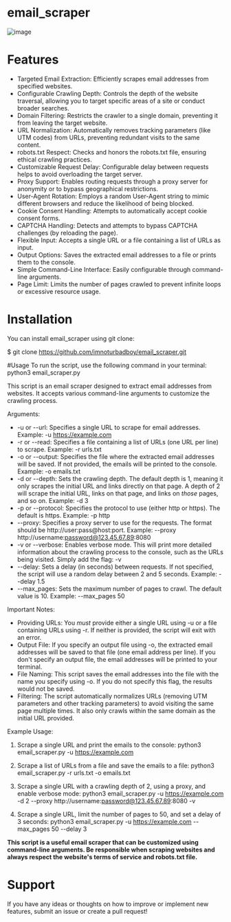 # email_scraper
![image](https://github.com/user-attachments/assets/56b3041a-a8ad-4e48-b2c4-0e6d9b945c09)

# Features
*  Targeted Email Extraction: Efficiently scrapes email addresses from specified websites.
*  Configurable Crawling Depth: Controls the depth of the website traversal, allowing you to target specific areas of a site or conduct broader searches.
*  Domain Filtering: Restricts the crawler to a single domain, preventing it from leaving the target website.
*  URL Normalization: Automatically removes tracking parameters (like UTM codes) from URLs, preventing redundant visits to the same content.
*  robots.txt Respect: Checks and honors the robots.txt file, ensuring ethical crawling practices.
*  Customizable Request Delay: Configurable delay between requests helps to avoid overloading the target server.
*  Proxy Support: Enables routing requests through a proxy server for anonymity or to bypass geographical restrictions.
*  User-Agent Rotation: Employs a random User-Agent string to mimic different browsers and reduce the likelihood of being blocked.
*  Cookie Consent Handling: Attempts to automatically accept cookie consent forms.
*  CAPTCHA Handling: Detects and attempts to bypass CAPTCHA challenges (by reloading the page).
*  Flexible Input: Accepts a single URL or a file containing a list of URLs as input.
*  Output Options: Saves the extracted email addresses to a file or prints them to the console.
*  Simple Command-Line Interface: Easily configurable through command-line arguments.
*  Page Limit: Limits the number of pages crawled to prevent infinite loops or excessive resource usage.

# Installation
You can install email_scraper using git clone:

$ git clone https://github.com/imnoturbadboy/email_scraper.git

#Usage
To run the script, use the following command in your terminal:
python3 email_scraper.py

This script is an email scraper designed to extract email addresses from websites.  It accepts various command-line arguments to customize the crawling process.

Arguments:

*   -u or --url:  Specifies a single URL to scrape for email addresses.  Example: -u https://example.com
*   -r or --read:  Specifies a file containing a list of URLs (one URL per line) to scrape. Example: -r urls.txt
*   -o or --output: Specifies the file where the extracted email addresses will be saved. If not provided, the emails will be printed to the console. Example: -o emails.txt
*   -d or --depth:  Sets the crawling depth.  The default depth is 1, meaning it only scrapes the initial URL and links directly on that page.  A depth of 2 will scrape the initial URL, links on that page, and links on *those* pages, and so on. Example: -d 3
*   -p or --protocol:  Specifies the protocol to use (either http or https). The default is https. Example: -p http
*   --proxy: Specifies a proxy server to use for the requests.  The format should be http://user:pass@host:port. Example: --proxy http://username:password@123.45.67.89:8080
*   -v or --verbose:  Enables verbose mode.  This will print more detailed information about the crawling process to the console, such as the URLs being visited.  Simply add the flag: -v
*   --delay:  Sets a delay (in seconds) between requests.  If not specified, the script will use a random delay between 2 and 5 seconds.  Example: --delay 1.5
*   --max_pages: Sets the maximum number of pages to crawl. The default value is 10. Example: --max_pages 50

Important Notes:

*   Providing URLs:  You *must* provide either a single URL using -u or a file containing URLs using -r.  If neither is provided, the script will exit with an error.
*   Output File: If you specify an output file using -o, the extracted email addresses will be saved to that file (one email address per line).  If you don't specify an output file, the email addresses will be printed to your terminal.
*   File Naming: This script saves the email addresses into the file with the name you specify using -o. If you do not specify this flag, the results would not be saved.
*   Filtering: The script automatically normalizes URLs (removing UTM parameters and other tracking parameters) to avoid visiting the same page multiple times. It also only crawls within the same domain as the initial URL provided.

Example Usage:
1.  Scrape a single URL and print the emails to the console:
    python3 email_scraper.py -u https://example.com
    
2.  Scrape a list of URLs from a file and save the emails to a file:
    python3 email_scraper.py -r urls.txt -o emails.txt
    
3.  Scrape a single URL with a crawling depth of 2, using a proxy, and enable verbose mode:
    python3 email_scraper.py -u https://example.com -d 2 --proxy http://username:password@123.45.67.89:8080 -v
    
4.  Scrape a single URL, limit the number of pages to 50, and set a delay of 3 seconds:
    python3 email_scraper.py -u https://example.com --max_pages 50 --delay 3
    
**This script is a useful email scraper that can be customized using command-line arguments. Be responsible when scraping websites and always respect the website's terms of service and robots.txt file.**

# Support
If you have any ideas or thoughts on how to improve or implement new features, submit an issue or create a pull request! 
